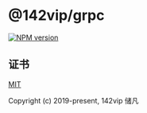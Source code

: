 # @142vip/grpc

[![NPM version](https://img.shields.io/npm/v/@142vip/grpc?labelColor=0b3d52&color=1da469&label=version)](https://www.npmjs.com/package/@142vip/grpc)

## 证书

[MIT](https://opensource.org/license/MIT)

Copyright (c) 2019-present, 142vip 储凡
